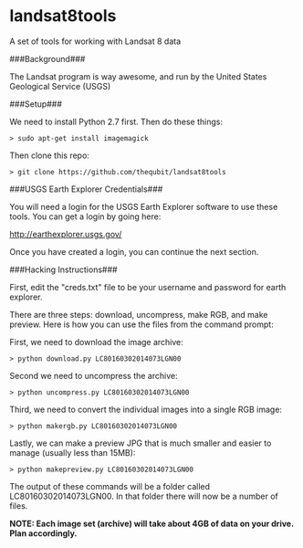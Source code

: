 landsat8tools
=============

A set of tools for working with Landsat 8 data

###Background###

The Landsat program is way awesome, and run by the United States Geological Service (USGS)

###Setup###

We need to install Python 2.7 first.  Then do these things:

    > sudo apt-get install imagemagick

Then clone this repo:

    > git clone https://github.com/thequbit/landsat8tools


###USGS Earth Explorer Credentials###

You will need a login for the USGS Earth Explorer software to use these tools.  You can get a login by going here:

http://earthexplorer.usgs.gov/

Once you have created a login, you can continue the next section.


###Hacking Instructions###

First, edit the "creds.txt" file to be your username and password for earth explorer.

There are three steps: download, uncompress, make RGB, and make preview.  Here is how you can use the files from the command prompt:

First, we need to download the image archive:

    > python download.py LC80160302014073LGN00

Second we need to uncompress the archive:

    > python uncompress.py LC80160302014073LGN00

Third, we need to convert the individual images into a single RGB image:

    > python makergb.py LC80160302014073LGN00

Lastly, we can make a preview JPG that is much smaller and easier to manage (usually less than 15MB):

    > python makepreview.py LC80160302014073LGN00

The output of these commands will be a folder called LC80160302014073LGN00.  In that folder there will now be a number of files.

**NOTE: Each image set (archive) will take about 4GB of data on your drive.  Plan accordingly.**
